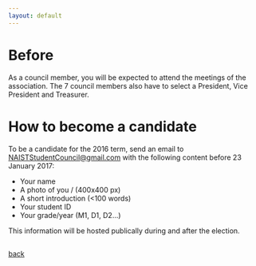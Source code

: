 ```yaml
---
layout: default
---
```


# Before

As a council member, you will be expected to attend the meetings of the association. The 7 council members also have to select a President, Vice President and Treasurer.

# How to become a candidate

To be a candidate for the 2016 term, send an email to NAISTStudentCouncil@gmail.com with the following content before 23 January 2017:

* Your name
* A photo of you /  (400x400 px)
* A short introduction (<100 words)
* Your student ID
* Your grade/year (M1, D1, D2...)

This information will be hosted publically during and after the election.

##

[back](./)
